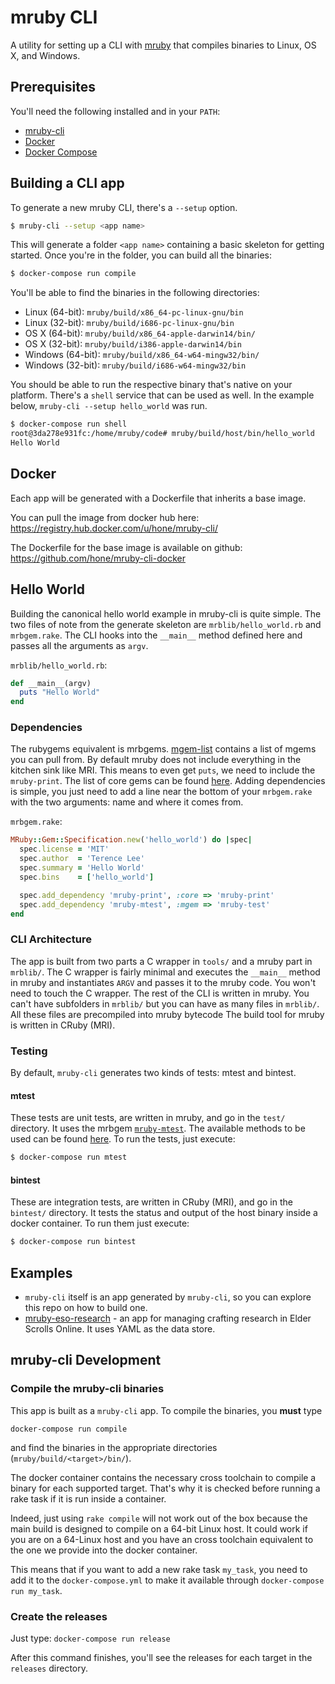 # mruby CLI
A utility for setting up a CLI with [mruby](https://www.mruby.org) that compiles binaries to Linux, OS X, and Windows.

## Prerequisites
You'll need the following installed and in your `PATH`:

* [mruby-cli](https://github.com/hone/mruby-cli/releases)
* [Docker](https://docs.docker.com/installation/)
* [Docker Compose](https://docs.docker.com/compose/install/)

## Building a CLI app
To generate a new mruby CLI, there's a `--setup` option.

```sh
$ mruby-cli --setup <app name>
```

This will generate a folder `<app name>` containing a basic skeleton for getting started. Once you're in the folder, you can build all the binaries:

```sh
$ docker-compose run compile
```

You'll be able to find the binaries in the following directories:

* Linux (64-bit): `mruby/build/x86_64-pc-linux-gnu/bin`
* Linux (32-bit): `mruby/build/i686-pc-linux-gnu/bin`
* OS X (64-bit): `mruby/build/x86_64-apple-darwin14/bin/`
* OS X (32-bit): `mruby/build/i386-apple-darwin14/bin`
* Windows (64-bit): `mruby/build/x86_64-w64-mingw32/bin/`
* Windows (32-bit): `mruby/build/i686-w64-mingw32/bin`

You should be able to run the respective binary that's native on your platform. There's a `shell` service that can be used as well. In the example below, `mruby-cli --setup hello_world` was run.

```sh
$ docker-compose run shell
root@3da278e931fc:/home/mruby/code# mruby/build/host/bin/hello_world
Hello World
```

## Docker

Each app will be generated with a Dockerfile that inherits a base image.

You can pull the image from docker hub here:
https://registry.hub.docker.com/u/hone/mruby-cli/

The Dockerfile for the base image is available on github:
https://github.com/hone/mruby-cli-docker

## Hello World

Building the canonical hello world example in mruby-cli is quite simple. The two files of note from the generate skeleton are `mrblib/hello_world.rb` and `mrbgem.rake`. The CLI hooks into the `__main__` method defined here and passes all the arguments as `argv`.

`mrblib/hello_world.rb`:
```ruby
def __main__(argv)
  puts "Hello World"
end
```

### Dependencies
The rubygems equivalent is mrbgems. [mgem-list](https://github.com/mruby/mgem-list) contains a list of mgems you can pull from. By default mruby does not include everything in the kitchen sink like MRI. This means to even get `puts`, we need to include the `mruby-print`. The list of core gems can be found [here](https://github.com/mruby/mruby/tree/master/mrbgems). Adding dependencies is simple, you just need to add a line near the bottom of your `mrbgem.rake` with the two arguments: name and where it comes from.

`mrbgem.rake`:
```ruby
MRuby::Gem::Specification.new('hello_world') do |spec|
  spec.license = 'MIT'
  spec.author  = 'Terence Lee'
  spec.summary = 'Hello World'
  spec.bins    = ['hello_world']

  spec.add_dependency 'mruby-print', :core => 'mruby-print'
  spec.add_dependency 'mruby-mtest', :mgem => 'mruby-test'
end
```
### CLI Architecture
The app is built from two parts a C wrapper in `tools/` and a mruby part in `mrblib/`. The C wrapper is fairly minimal and executes the `__main__` method in mruby and instantiates `ARGV` and passes it to the mruby code. You won't need to touch the C wrapper. The rest of the CLI is written in mruby. You can't have subfolders in `mrblib/` but you can have as many files in `mrblib/`. All these files are precompiled into mruby bytecode The build tool for mruby is written in CRuby (MRI).

### Testing
By default, `mruby-cli` generates two kinds of tests: mtest and bintest.

#### mtest
These tests are unit tests, are written in mruby, and go in the `test/` directory. It uses the mrbgem [`mruby-mtest`](https://github.com/iij/mruby-mtest). The available methods to be used can be found [here](https://github.com/mruby/mruby/blob/master/test/assert.rb). To run the tests, just execute:

```sh
$ docker-compose run mtest
```

#### bintest
These are integration tests, are written in CRuby (MRI), and go in the `bintest/` directory. It tests the status and output of the host binary inside a docker container. To run them just execute:

```sh
$ docker-compose run bintest
```

## Examples
* `mruby-cli` itself is an app generated by `mruby-cli`, so you can explore this repo on how to build one.
* [mruby-eso-research](https://github.com/hone/mruby-eso-research) - an app for managing crafting research in Elder Scrolls Online. It uses YAML as the data store.

## mruby-cli Development

### Compile the mruby-cli binaries

This app is built as a `mruby-cli` app. To compile the binaries, you **must** type

```
docker-compose run compile
```

and find the binaries in the appropriate directories (`mruby/build/<target>/bin/`).

The docker container contains the necessary cross toolchain to compile a binary for each supported target. That's why it is checked before running a rake task if it is run inside a container.

Indeed, just using `rake compile` will not work out of the box because the main build is designed to compile on a 64-bit Linux host. It could work if you are on a 64-Linux host and you have an cross toolchain equivalent to the one we provide into the docker container.

This means that if you want to add a new rake task `my_task`, you need to add it to the `docker-compose.yml` to make it available through `docker-compose run my_task`.

### Create the releases

Just type: `docker-compose run release`

After this command finishes, you'll see the releases for each target in the `releases` directory.

